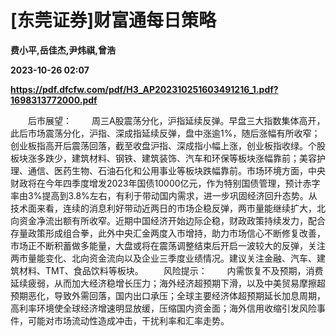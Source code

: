 # [东莞证券]财富通每日策略
**费小平,岳佳杰,尹炜祺,曾浩**

**2023-10-26 02:07**

**https://pdf.dfcfw.com/pdf/H3_AP202310251603491216_1.pdf?1698313772000.pdf**

　　后市展望： 　　周三A股震荡分化，沪指延续反弹。早盘三大指数集体高开，此后市场震荡分化，沪指、深成指延续反弹，盘中涨逾1%，随后涨幅有所收窄；创业板指高开后震荡回落，截至收盘沪指、深成指小幅上涨，创业板指收绿。个股板块涨多跌少，建筑材料、钢铁、建筑装饰、汽车和环保等板块涨幅靠前；美容护理、通信、医药生物、石油石化和公用事业等板块跌幅靠前。市场环境方面，中央财政将在今年四季度增发2023年国债10000亿元，作为特别国债管理，预计赤字率由3%提高到3.8%左右，有利于带动国内需求，进一步巩固经济回升态势。从技术面来看，连续的消息利好带动近两日的市场企稳反弹，两市量能继续扩大，北向资金净流出额有所收窄。近期中国经济开始边际企稳，财政政策持续发力，配合存量政策形成组合拳，此外中央汇金两度入市增持，助力市场信心不断修复改善，市场正不断积蓄做多能量，大盘或将在震荡调整结束后开启一波较大的反弹，关注两市量能变化、北向资金流向以及企业三季度业绩情况。建议关注金融、汽车、建筑材料、TMT、食品饮料等板块。 　　风险提示： 　　内需恢复不及预期，消费延续疲弱，从而加大经济稳增长压力；海外经济超预期下滑，以及中美贸易摩擦超预期恶化，导致外需回落，国内出口承压；全球主要经济体超预期延长加息周期，高利率环境使全球经济增速明显放缓，压缩国内资金面；海外信用收缩引发风险事件，可能对市场流动性造成冲击，干扰利率和汇率走势。